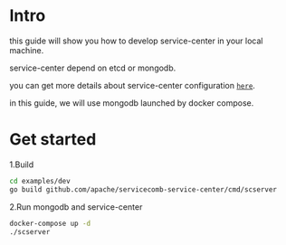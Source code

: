 # Intro

this guide will show you how to develop service-center in your local machine.

service-center depend on etcd or mongodb.

you can get more details about service-center configuration [`here`](https://github.com/apache/servicecomb-service-center/blob/master/docs/user-guides/data-source.rst).

in this guide, we will use mongodb launched by docker compose.


# Get started

1.Build

```bash
cd examples/dev
go build github.com/apache/servicecomb-service-center/cmd/scserver
```

2.Run mongodb and service-center

```bash
docker-compose up -d
./scserver 
```
